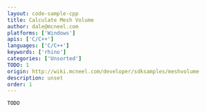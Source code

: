```yaml
---
layout: code-sample-cpp
title: Calculate Mesh Volume
author: dale@mcneel.com
platforms: ['Windows']
apis: ['C/C++']
languages: ['C/C++']
keywords: ['rhino']
categories: ['Unsorted']
TODO: 1
origin: http://wiki.mcneel.com/developer/sdksamples/meshvolume
description: unset
order: 1
---
```


```cpp
TODO
```
